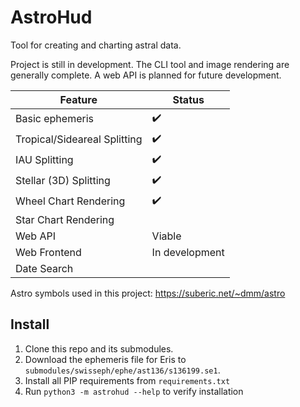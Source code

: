 # AstroHud

Tool for creating and charting astral data.

Project is still in development. The CLI tool and image rendering are generally complete. A web API is planned for future development.

| Feature | Status |
|---------|--------|
| Basic ephemeris | ✔️ |
| Tropical/Sideareal Splitting | ✔️ |
| IAU Splitting | ✔️ |
| Stellar (3D) Splitting | ✔️ |
| Wheel Chart Rendering | ✔️ |
| Star Chart Rendering |  |
| Web API | Viable |
| Web Frontend | In development |
| Date Search |  |

Astro symbols used in this project: https://suberic.net/~dmm/astro

## Install

1. Clone this repo and its submodules.
2. Download the ephemeris file for Eris to `submodules/swisseph/ephe/ast136/s136199.se1`.
3. Install all PIP requirements from `requirements.txt`
4. Run `python3 -m astrohud --help` to verify installation
